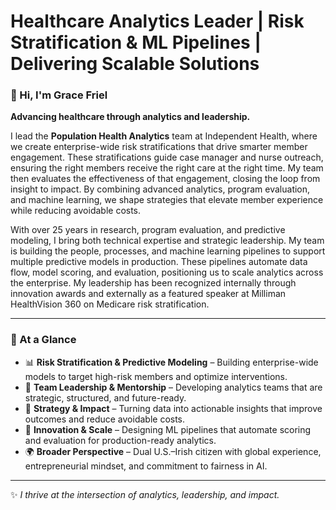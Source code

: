 # Healthcare Analytics Leader | Risk Stratification & ML Pipelines | Delivering Scalable Solutions  

### 👋 Hi, I'm Grace Friel  

**Advancing healthcare through analytics and leadership.**  

I lead the **Population Health Analytics** team at Independent Health, where we create enterprise-wide risk stratifications that drive smarter member engagement. These stratifications guide case manager and nurse outreach, ensuring the right members receive the right care at the right time. My team then evaluates the effectiveness of that engagement, closing the loop from insight to impact. By combining advanced analytics, program evaluation, and machine learning, we shape strategies that elevate member experience while reducing avoidable costs.  

With over 25 years in research, program evaluation, and predictive modeling, I bring both technical expertise and strategic leadership. My team is building the people, processes, and machine learning pipelines to support multiple predictive models in production. These pipelines automate data flow, model scoring, and evaluation, positioning us to scale analytics across the enterprise. My leadership has been recognized internally through innovation awards and externally as a featured speaker at Milliman HealthVision 360 on Medicare risk stratification.  

---

### 🌟 At a Glance
- 📊 **Risk Stratification & Predictive Modeling** – Building enterprise-wide models to target high-risk members and optimize interventions.  
- 🤝 **Team Leadership & Mentorship** – Developing analytics teams that are strategic, structured, and future-ready.  
- 🧭 **Strategy & Impact** – Turning data into actionable insights that improve outcomes and reduce avoidable costs.  
- 🚀 **Innovation & Scale** – Designing ML pipelines that automate scoring and evaluation for production-ready analytics.  
- 🌍 **Broader Perspective** – Dual U.S.–Irish citizen with global experience, entrepreneurial mindset, and commitment to fairness in AI.  

---

✨ *I thrive at the intersection of analytics, leadership, and impact.*  
